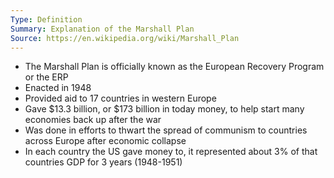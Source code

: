 ```yaml
---
Type: Definition
Summary: Explanation of the Marshall Plan
Source: https://en.wikipedia.org/wiki/Marshall_Plan
---
```

- The Marshall Plan is officially known as the European Recovery Program or the ERP
- Enacted in 1948
- Provided aid to 17 countries in western Europe
- Gave $13.3 billion, or $173 billion in today money, to help start many economies back up after the war
- Was done in efforts to thwart the spread of communism to countries across Europe after economic collapse
- In each country the US gave money to, it represented about 3% of that countries GDP for 3 years (1948-1951)